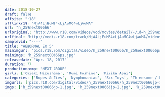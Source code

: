 ```yaml
---
date: 2018-10-27
draft: false
affsite: "r18"
afflinkr18: "NjA4LjEuMS4xLjAuMC4wLjAuMA"
url: "h_259next00666"
urloriginal: "http://www.r18.com/videos/vod/movies/detail/-/id=h_259next00666"
urlfinal: "http://media.r18.com/track/NjA4LjEuMS4xLjAuMC4wLjAuMA/videos/vod/movies/detail/-/id=h_259next00666"
samplevid: "----"
title: "ABNORMAL EX 5"
mainimgurl: "pics.r18.com/digital/video/h_259next00666/h_259next00666ps.jpg"
mainimgs: "h_259next00666ps.jpg"
releasedate: "Apr. 18, 2017"
duration: 77
productioncomp: "NEXT GROUP"
girls: ['Chiaki Mizushima', 'Rumi Hoshino', 'Ririka Asai']
categories: ['Ropes & Ties', 'Nymphomaniac', 'Sex Toys', 'Threesome / Foursome']
imgurls: ['pics.r18.com/digital/video/h_259next00666/h_259next00666jp-1.jpg', 'pics.r18.com/digital/video/h_259next00666/h_259next00666jp-2.jpg', 'pics.r18.com/digital/video/h_259next00666/h_259next00666jp-3.jpg', 'pics.r18.com/digital/video/h_259next00666/h_259next00666jp-4.jpg', 'pics.r18.com/digital/video/h_259next00666/h_259next00666jp-5.jpg', 'pics.r18.com/digital/video/h_259next00666/h_259next00666jp-6.jpg', 'pics.r18.com/digital/video/h_259next00666/h_259next00666jp-7.jpg', 'pics.r18.com/digital/video/h_259next00666/h_259next00666jp-8.jpg', 'pics.r18.com/digital/video/h_259next00666/h_259next00666jp-9.jpg', 'pics.r18.com/digital/video/h_259next00666/h_259next00666jp-10.jpg', 'pics.r18.com/digital/video/h_259next00666/h_259next00666jp-11.jpg', 'pics.r18.com/digital/video/h_259next00666/h_259next00666jp-12.jpg', 'pics.r18.com/digital/video/h_259next00666/h_259next00666jp-13.jpg', 'pics.r18.com/digital/video/h_259next00666/h_259next00666jp-14.jpg', 'pics.r18.com/digital/video/h_259next00666/h_259next00666jp-15.jpg', 'pics.r18.com/digital/video/h_259next00666/h_259next00666jp-16.jpg', 'pics.r18.com/digital/video/h_259next00666/h_259next00666jp-17.jpg', 'pics.r18.com/digital/video/h_259next00666/h_259next00666jp-18.jpg', 'pics.r18.com/digital/video/h_259next00666/h_259next00666jp-19.jpg', 'pics.r18.com/digital/video/h_259next00666/h_259next00666jp-20.jpg']
imgs: ['h_259next00666jp-1.jpg', 'h_259next00666jp-2.jpg', 'h_259next00666jp-3.jpg', 'h_259next00666jp-4.jpg', 'h_259next00666jp-5.jpg', 'h_259next00666jp-6.jpg', 'h_259next00666jp-7.jpg', 'h_259next00666jp-8.jpg', 'h_259next00666jp-9.jpg', 'h_259next00666jp-10.jpg', 'h_259next00666jp-11.jpg', 'h_259next00666jp-12.jpg', 'h_259next00666jp-13.jpg', 'h_259next00666jp-14.jpg', 'h_259next00666jp-15.jpg', 'h_259next00666jp-16.jpg', 'h_259next00666jp-17.jpg', 'h_259next00666jp-18.jpg', 'h_259next00666jp-19.jpg', 'h_259next00666jp-20.jpg']
---
```

